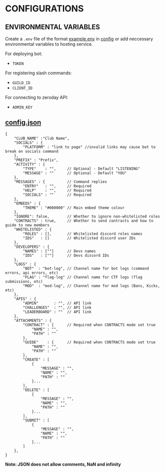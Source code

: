 # CONFIGURATIONS

## ENVIRONMENTAL VARIABLES

Create a `.env` file of the format [example.env](./example.env) in [config](.\config) or add neccessary environmental variables to hosting service. 

For deploying bot:
* `TOKEN`

For registering slash commands:
* `GUILD_ID`
* `CLIENT_ID`

For connecting to zeroday API:
* `ADMIN_KEY` 

## [config.json](config.json)

```
{
    "CLUB_NAME" :"Club Name",
    "SOCIALS" : {
        "PLATFORM" : "link to page" //invalid links may cause bot to break on socials command
    },
    "PREFIX" : "Prefix",
    "ACTIVITY" : {
        "TYPE"    : "",     // Optional - Default "LISTENING"
        "MESSAGE" : ""      // Optional - Default "YOU"
    },
    "MESSAGES" : {          // Command replies 
        "ENTRY"   : "",     // Required
        "HELP"    : "",     // Required    
        "SOCIALS" : ""      // Required
    },
    "EMBEDS" : {
        "THEME" : "#000000" // Main embed theme colour
    },
    "IGNORE": false,        // Whether to ignore non-whitelisted roles
    "CONTRACTS" : true,     // Whether to send contracts and how to guide to new members
    "WHITELISTED" : {
        "ROLES" : [],       // Whitelisted discord roles names
        "IDS"   : []        // Whitelisted discord user IDs
    },
    "DEVELOPERS" : {
        "NAMES" : [""]      // Devs names
        "IDS"   : [""]      // Devs discord IDs
    },
    "LOGS" : {
        "BOT"  : "bot-log", // Channel name for bot logs (command errors, api errors, etc)
        "FLAG" : "flag-log" // Channel name for CTF logs (flag submissions, etc)    
        "MOD"  : "mod-log", // Channel name for mod logs (Bans, Kicks, etc) 
    },
    "APIS" : {
        "ADMIN"       : "", // API link
        "CHALLENGES"  : "", // API link 
        "LEADERBOARD" : ""  // API link
    },
    "ATTACHMENTS" : {
        "CONTRACT" : {      // Required when CONTRACTS mode set true
            "NAME" : "",
            "PATH" : ""
        },
        "GUIDE"    : {      // Required when CONTRACTS mode set true
            "NAME" : "",
            "PATH" : ""
        },
        "CREATE" : [
            {
                "MESSAGE" : "",  
                "NAME" : "", 
                "PATH" : ""
            }...
        ],
        "DELETE" : [
            {
                "MESSAGE" : "",
                "NAME" : "",
                "PATH" : ""
            }...
        ],
        "SUBMIT" : [
            {
                "MESSAGE" : "",
                "NAME" : "",
                "PATH" : ""
            }...
        ]
    },
}
```

**Note: JSON does not allow comments, NaN and infinity**
